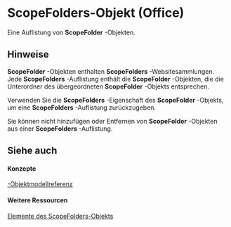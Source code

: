 
# ScopeFolders-Objekt (Office)

Eine Auflistung von  **ScopeFolder** -Objekten.


## Hinweise

 **ScopeFolder** -Objekten enthalten **ScopeFolders** -Websitesammlungen. Jede **ScopeFolders** -Auflistung enthält die **ScopeFolder** -Objekten, die die Unterordner des übergeordneten **ScopeFolder** -Objekts entsprechen.

Verwenden Sie die  **ScopeFolders** -Eigenschaft des **ScopeFolder** -Objekts, um eine **ScopeFolders** -Auflistung zurückzugeben.

Sie können nicht hinzufügen oder Entfernen von  **ScopeFolder** -Objekten aus einer **ScopeFolders** -Auflistung.


## Siehe auch


#### Konzepte


[-Objektmodellreferenz](499c789a-aba2-0fad-649a-0ea964cd3b5e.md)
#### Weitere Ressourcen


[Elemente des ScopeFolders-Objekts](http://msdn.microsoft.com/library/0315c4f3-c3a4-9c6a-6163-6b89441bd2d2%28Office.15%29.aspx)